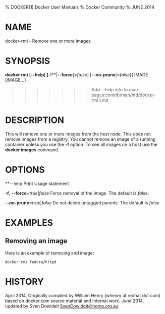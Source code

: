 % DOCKER(1) Docker User Manuals
% Docker Community
% JUNE 2014
# NAME
docker-rmi - Remove one or more images

# SYNOPSIS

**docker rmi** [**--help] [**-f**|**--force**[=*false*]
[**--no-prune**[=*false*]] IMAGE [IMAGE...]
>>>>>>> Add --help info to man pages:contrib/man/md/docker-rmi.1.md

# DESCRIPTION

This will remove one or more images from the host node. This does not
remove images from a registry. You cannot remove an image of a running
container unless you use the **-f** option. To see all images on a host
use the **docker images** command.

# OPTIONS

**--help  Print Usage statement

**-f**, **--force**=*true*|*false*
   Force removal of the image. The default is *false*.

**--no-prune**=*true*|*false*
   Do not delete untagged parents. The default is *false*.

# EXAMPLES

## Removing an image

Here is an example of removing and image:

    docker rmi fedora/httpd

# HISTORY
April 2014, Originally compiled by William Henry (whenry at redhat dot com)
based on docker.com source material and internal work.
June 2014, updated by Sven Dowideit <SvenDowideit@home.org.au>
